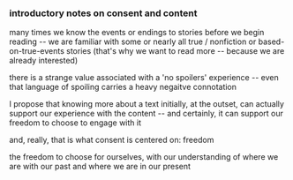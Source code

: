 ### introductory notes on consent and content

many times we know the events or endings to stories before we begin reading -- we are familiar with some or nearly all true / nonfiction or based-on-true-events stories (that's why we want to read more -- because we are already interested)

there is a strange value associated with a 'no spoilers' experience -- even that language of spoiling carries a heavy negaitve connotation

I propose that knowing more about a text initially, at the outset, can actually support our experience with the content -- and certainly, it can support our freedom to choose to engage with it

and, really, that is what consent is centered on: freedom

the freedom to choose for ourselves, with our understanding of where we are with our past and where we are in our present
